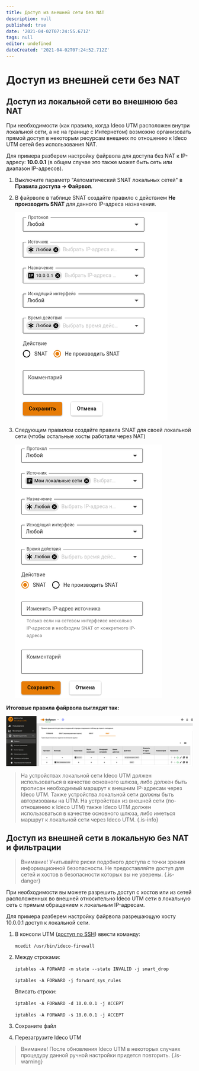 ```yaml
---
title: Доступ из внешней сети без NAT
description: null
published: true
date: '2021-04-02T07:24:55.671Z'
tags: null
editor: undefined
dateCreated: '2021-04-02T07:24:52.712Z'
---
```


# Доступ из внешней сети без NAT

## Доступ из локальной сети во внешнюю без NAT

При необходимости \(как правило, когда Ideco UTM расположен внутри локальной сети, а не на границе с Интернетом\) возможно организовать прямой доступ в некоторым ресурсам внешних по отношению к Ideco UTM сетей без использования NAT.

Для примера разберем настройку файрвола для доступа без NAT к IP-адресу: **10.0.0.1** \(в общем случае это также может быть сеть или диапазон IP-адресов\).

1. Выключите параметр "Автоматический SNAT локальных сетей" в **Правила доступа -&gt; Файрвол**.
2. В файрволе в таблице SNAT создайте правило с действием **Не производить SNAT** для данного IP-адреса назначения.

   ![firewall\_snat\_3.png](../.gitbook/assets/firewall_snat_3.png)

3. Следующим правилом создайте правила SNAT для своей локальной сети \(чтобы остальные хосты работали через NAT\)

   ![firewall\_snat\_2.png](../.gitbook/assets/firewall_snat_2.png)

**Итоговые правила файрвола выглядят так:**

![](../.gitbook/assets/firewall_table_snat.png)

> На устройствах локальной сети Ideco UTM должен использоваться в качестве основного шлюза, либо должен быть прописан необходимый маршрут к внешним IP-адресам через Ideco UTM. Также устройства локальной сети должны быть авторизованы на UTM. На устройствах из внешней сети \(по-отношению к Ideco UTM\) также Ideco UTM должен использоваться в качестве основного шлюза, либо иметься маршрут к локальной сети через Ideco UTM. {.is-info}

## Доступ из внешней сети в локальную без NAT и фильтрации

> Внимание! Учитывайте риски подобного доступа с точки зрения информационной безопасности. Не предоставляйте доступ для сетей и хостов в безопасности которых вы не уверены. {.is-danger}

При необходимости вы можете разрешить доступ с хостов или из сетей расположенных во внешней относительно Ideco UTM сети в локальную сеть с прямым обращением к локальным IP-адресам.

Для примера разберем настройку файрвола разрешающую хосту 10.0.0.1 доступ к локальной сети.

1. В консоли UTM \([доступ по SSH](https://github.com/ideco-team/docsUTM/tree/c6fdc8e9437797db7478b8404ef059e57173d3af/Настройка/Правила-доступа/Администраторы/README.md)\) ввести команду:

   `mcedit /usr/bin/ideco-firewall`

2. Между строками:

   `iptables -A FORWARD -m state --state INVALID -j smart_drop`

   `iptables -A FORWARD -j forward_sys_rules`

   Вписать строки:

   `iptables -A FORWARD -d 10.0.0.1 -j ACCEPT`

   `iptables -A FORWARD -s 10.0.0.1 -j ACCEPT`

3. Сохраните файл
4. Перезагрузите Ideco UTM

> Внимание! После обновления Ideco UTM в некоторых случаях процедуру данной ручной настройки придется повторить. {.is-warning}

